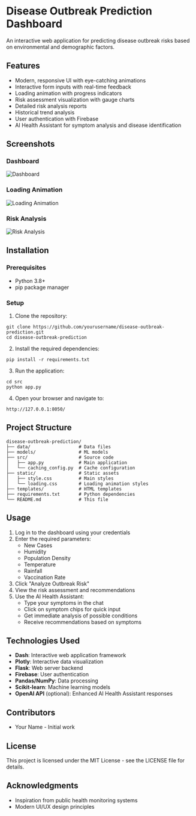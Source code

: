# Disease Outbreak Prediction Dashboard

An interactive web application for predicting disease outbreak risks based on environmental and demographic factors.

## Features

- Modern, responsive UI with eye-catching animations
- Interactive form inputs with real-time feedback
- Loading animation with progress indicators
- Risk assessment visualization with gauge charts
- Detailed risk analysis reports
- Historical trend analysis
- User authentication with Firebase
- AI Health Assistant for symptom analysis and disease identification

## Screenshots

### Dashboard
![Dashboard](screenshots/dashboard.png)

### Loading Animation
![Loading Animation](screenshots/loading.png)

### Risk Analysis
![Risk Analysis](screenshots/risk-analysis.png)

## Installation

### Prerequisites

- Python 3.8+
- pip package manager

### Setup

1. Clone the repository:
```
git clone https://github.com/yourusername/disease-outbreak-prediction.git
cd disease-outbreak-prediction
```

2. Install the required dependencies:
```
pip install -r requirements.txt
```

3. Run the application:
```
cd src
python app.py
```

4. Open your browser and navigate to:
```
http://127.0.0.1:8050/
```

## Project Structure

```
disease-outbreak-prediction/
├── data/                  # Data files
├── models/                # ML models
├── src/                   # Source code
│   ├── app.py             # Main application
│   └── caching_config.py  # Cache configuration
├── static/                # Static assets
│   ├── style.css          # Main styles
│   └── loading.css        # Loading animation styles
├── templates/             # HTML templates
├── requirements.txt       # Python dependencies
└── README.md              # This file
```

## Usage

1. Log in to the dashboard using your credentials
2. Enter the required parameters:
   - New Cases
   - Humidity
   - Population Density
   - Temperature
   - Rainfall
   - Vaccination Rate
3. Click "Analyze Outbreak Risk"
4. View the risk assessment and recommendations
5. Use the AI Health Assistant:
   - Type your symptoms in the chat
   - Click on symptom chips for quick input
   - Get immediate analysis of possible conditions
   - Receive recommendations based on symptoms

## Technologies Used

- **Dash**: Interactive web application framework
- **Plotly**: Interactive data visualization
- **Flask**: Web server backend
- **Firebase**: User authentication
- **Pandas/NumPy**: Data processing
- **Scikit-learn**: Machine learning models
- **OpenAI API** (optional): Enhanced AI Health Assistant responses

## Contributors

- Your Name - Initial work

## License

This project is licensed under the MIT License - see the LICENSE file for details.

## Acknowledgments

- Inspiration from public health monitoring systems
- Modern UI/UX design principles 
